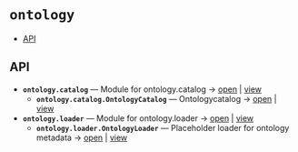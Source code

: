# `ontology`

<!-- START doctoc generated TOC please keep comment here to allow auto update -->
<!-- DON'T EDIT THIS SECTION, INSTEAD RE-RUN doctoc TO UPDATE -->

- [API](#api)

<!-- END doctoc generated TOC please keep comment here to allow auto update -->

## API
- **`ontology.catalog`** — Module for ontology.catalog → [open](vscode://file//home/paul/KGForge/src/ontology/catalog.py:1:1) | [view](catalog.py#L1)
  - **`ontology.catalog.OntologyCatalog`** — Ontologycatalog → [open](vscode://file//home/paul/KGForge/src/ontology/catalog.py:8:1) | [view](catalog.py#L8-L30)
- **`ontology.loader`** — Module for ontology.loader → [open](vscode://file//home/paul/KGForge/src/ontology/loader.py:1:1) | [view](loader.py#L1)
  - **`ontology.loader.OntologyLoader`** — Placeholder loader for ontology metadata → [open](vscode://file//home/paul/KGForge/src/ontology/loader.py:4:1) | [view](loader.py#L4-L7)
